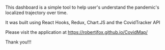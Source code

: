 This dashboard is a simple tool to help user's understand the pandemic's localized trajectory over time.

It was built using React Hooks, Redux, Chart.JS and the CovidTracker API

Please visit the application at https://robertjfox.github.io/CovidMap/

Thank you!!!
